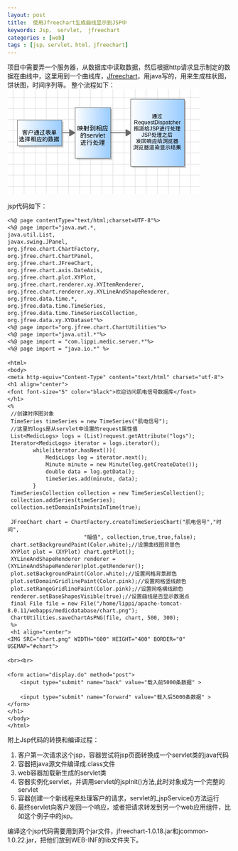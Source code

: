 ```yaml
---
layout: post
title:  使用Jfreechart生成曲线显示到JSP中
keywords: Jsp， servlet， jfreechart
categories : [web]
tags : [jsp，servlet，html，jfreechart]
---
```


项目中需要弄一个服务器，从数据库中读取数据，然后根据http请求显示制定的数据在曲线中，这里用到一个曲线库，[Jfreechart](http://www.jfree.org/jfreechart/)，用java写的，用来生成柱状图，饼状图，时间序列等。
整个流程如下：
![](/assets/images/chart.png)

jsp代码如下：

    <%@ page contentType="text/html;charset=UTF-8"%>
    <%@ page import="java.awt.*,
    java.util.List,
    javax.swing.JPanel,
    org.jfree.chart.ChartFactory,
    org.jfree.chart.ChartPanel,
    org.jfree.chart.JFreeChart,
    org.jfree.chart.axis.DateAxis,
    org.jfree.chart.plot.XYPlot,
    org.jfree.chart.renderer.xy.XYItemRenderer,
    org.jfree.chart.renderer.xy.XYLineAndShapeRenderer,
    org.jfree.data.time.*,
    org.jfree.data.time.TimeSeries,
    org.jfree.data.time.TimeSeriesCollection,
    org.jfree.data.xy.XYDataset"%>
    <%@ page import="org.jfree.chart.ChartUtilities"%>
    <%@ page import="java.util.*"%>
    <%@ page import = "com.lippi.medic.server.*"%>
    <%@ page import = "java.io.*" %>

    <html>
    <body>
    <meta http-equiv="Content-Type" content="text/html" charset="utf-8">
    <h1 align="center">
    <font font-size="5" color="black">欢迎访问肌电信号数据库</font>
    </h1>
    <%
     //创建时序图对象
     TimeSeries timeSeries = new TimeSeries("肌电信号");
     //这里的logs是从servlet中设置的request属性值
     List<MedicLogs> logs = (List)request.getAttribute("logs");
     Iterator<MedicLogs> iterator = logs.iterator();
     		while(iterator.hasNext()){
     			MedicLogs log = iterator.next();
     			Minute minute = new Minute(log.getCreateDate());
     			double data = log.getData();
     			timeSeries.add(minute, data);
     		}
     TimeSeriesCollection collection = new TimeSeriesCollection();
     collection.addSeries(timeSeries);
     collection.setDomainIsPointsInTime(true);

     JFreeChart chart = ChartFactory.createTimeSeriesChart("肌电信号","时间",
                            "幅值", collection,true,true,false);
     chart.setBackgroundPaint(Color.white);//设置曲线图背景色
     XYPlot plot = (XYPlot) chart.getPlot();
     XYLineAndShapeRenderer renderer = (XYLineAndShapeRenderer)plot.getRenderer();
     plot.setBackgroundPaint(Color.white);//设置网格背景颜色
     plot.setDomainGridlinePaint(Color.pink);//设置网格竖线颜色
     plot.setRangeGridlinePaint(Color.pink);//设置网格横线颜色
     renderer.setBaseShapesVisible(true);//设置曲线是否显示数据点
     final File file = new File("/home/lippi/apache-tomcat-8.0.11/webapps/medicdatabase/chart.png");
     ChartUtilities.saveChartAsPNG(file, chart, 500, 300);
     %>
     <h1 align="center">
    <IMG SRC="chart.png" WIDTH="600" HEIGHT="400" BORDER="0" USEMAP="#chart">
    
    <br><br>
    
    <form action="display.do" method="post">
        <input type="submit" name="back" value="载入前5000条数据" >
        
        <input type="submit" name="forward" value="载入后5000条数据" >
    </form>
    </h1>
    </body>
    </html>

附上Jsp代码的转换和编译过程：

 1. 客户第一次请求这个jsp，容器尝试将jsp页面转换成一个servlet类的java代码
 2. 容器把java源文件编译成.class文件
 3. web容器加载新生成的servlet类
 4. 容器实例化servlet，并调用servlet的jspInit()方法,此时对象成为一个完整的servlet
 5. 容器创建一个新线程来处理客户的请求，servlet的_jspService()方法运行
 6. 最终servlet向客户发回一个响应，或者把请求转发到另一个web应用组件，比如这个例子中的jsp。
  
编译这个jsp代码需要用到两个jar文件，jfreechart-1.0.18.jar和jcommon-1.0.22.jar，把他们放到WEB-INF的lib文件夹下。
